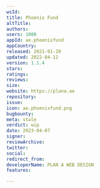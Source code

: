 ```yaml
---
wsId: 
title: Phoenix Fund
altTitle: 
authors: 
users: 1000
appId: ae.phoenixfund
appCountry: 
released: 2021-01-29
updated: 2022-04-12
version: 1.1.4
stars: 
ratings: 
reviews: 
size: 
website: https://plana.ae
repository: 
issue: 
icon: ae.phoenixfund.png
bugbounty: 
meta: stale
verdict: wip
date: 2023-04-07
signer: 
reviewArchive: 
twitter: 
social: 
redirect_from: 
developerName: PLAN A WEB DESIGN
features: 

---
```


